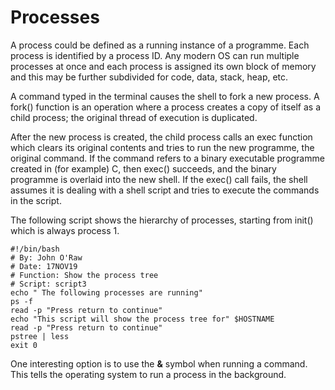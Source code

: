 # Processes

A process could be defined as a running instance of a programme. Each process is identified by a process ID. Any modern OS can run multiple processes at once and each process is assigned its own block of memory and this may be further subdivided for code, data, stack, heap, etc.

A command typed in the terminal causes the shell to fork a new process. A fork() function is an operation where a process creates a copy of itself as a child process; the original thread of execution is duplicated.

After the new process is created, the child process calls an exec function which clears its original contents and tries to run the new programme, the original command. If the command refers to a binary executable programme created in (for example) C, then exec() succeeds, and the binary programme is overlaid into the new shell. If the exec() call fails, the shell assumes it is dealing with a shell script and tries to execute the commands in the script.

The following script shows the hierarchy of processes, starting from init() which is always process 1.

```
#!/bin/bash
# By: John O'Raw
# Date: 17NOV19
# Function: Show the process tree
# Script: script3
echo " The following processes are running"
ps -f
read -p "Press return to continue"
echo "This script will show the process tree for" $HOSTNAME
read -p "Press return to continue"
pstree | less
exit 0
```

One interesting option is to use the **&** symbol when running a command. This tells the operating system to run a process in the background.

